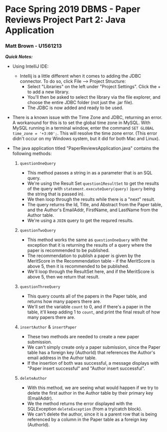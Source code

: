 # Pace Spring 2019 DBMS - Paper Reviews Project Part 2: Java Application

### Matt Brown - U1561213

***Quick Notes:***

- Using IntelliJ IDE:
    - Intellij is a little different when it comes to adding the JDBC connector. To do so, click File --> Project Structure: 
        - Select "Libraries" on the left under "Project Settings". Click the + to add a new library. 
        - You'll then be asked to select the library via the file explorer, and choose the entire JDBC folder (not just the .jar file).
        - The JDBC is now added and ready to be used.
- There is a known issue with the Time Zone and JDBC, returning an error. A workaround for this is to set the global time zone in MySQL. With MySQL running in a terminal window, enter the command ```SET GLOBAL time_zone = '+3:00';```. This will resolve the time zone error. (This error didn't occur on my Windows system, but it did for both Mac and Linux).

- The java application titled "PaperReviewsApplication.java" contains the following methods:

    1. ```questionOneQuery```
        - This method passes a string in as a parameter that is an SQL query.
        - We're using the Result Set ```question1ResultSet``` to get the results of the query with ```statement.executeQuery(query)``` (```query``` being the string that is passed in).
        - We then loop through the results while there is a "next" result.
        - The query returns the Id, Title, and Abstract from the Paper table, and the Author's EmailAddr, FirstName, and LastName from the Author table.
        - We're using a ```JOIN``` query to get the requred results.
    
    2. ```questionTwoQuery```
        - This method works the same as ```questionOneQuery``` with the exception that it is returning the results of a query where the paper is recommended to be published.
        - The recommendation to publish a paper is given by the MeritScore in the Recommendation table - if the MeritScore is above 5, then it is recommended to be published.
        - We'll loop through the ResultSet here, and if the MeritScore is above 5, then we return that result.

    3. ```questionThreeQuery```
        - This query counts all of the papers in the Paper table, and returns how many papers there are.
        - We'll set the variable ```count``` to 0, and if there's a paper in the table, it'll keep adding 1 to ```count```, and print the final result of how many papers there are.

    4. ```insertAuthor``` & ```insertPaper```
        - These two methods are needed to create a new paper submission. 
        - We can't simply create only a paper submission, since the Paper table has a foreign key (AuthorId) that references the Author's email address in the Author table. 
        - If the insertion of both was successful, a message displays with "Paper insert successful" and "Author insert successful". 

    5. ```deleteAuthor```
        - With this method, we are seeing what would happen if we try to delete the first author in the Author table by their primary key (EmailAddr).
        - We the method returns the error displayed with the SQLException ```deleteException``` (from a try/catch block).
        - We can't delete the author, since it is a parent row that is being referenced by a column in the Paper table as a foreign key (AuthorId).